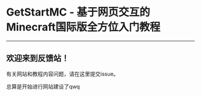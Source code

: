 # GetStartMC - 基于网页交互的Minecraft国际版全方位入门教程

---

## 欢迎来到反馈站！

有关网站和教程内容问题，请在这里提交issue。

总算是开始进行网站建设了qwq